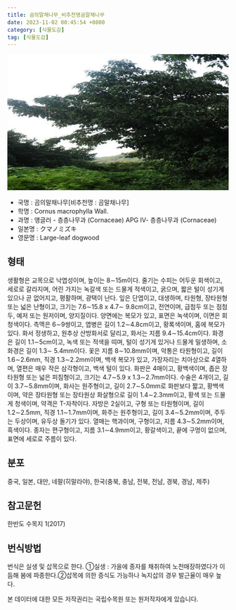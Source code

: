 ```yaml
---
title: 곰의말채나무_비추천명곰말채나무
date: 2023-11-02 00:45:54 +0800
category: [식물도감]
tag: [식물도감]
---
```




![곰의말채나무[비추천명 : 곰말채나무]](/assets/img/fileUpload/plants/basic/Cornaceae/Cornus/7464/7464_20220411151801249files_th2.jpg)
- 국명 : 곰의말채나무[비추천명 : 곰말채나무]
- 학명 : Cornus macrophylla Wall.
- 과명 : 앵글러 - 층층나무과 (Cornaceae) APG Ⅳ- 층층나무과 (Cornaceae)
- 일본명 : クマノミズキ
- 영문명 : Large-leaf dogwood


## 형태
생활형은 교목으로 낙엽성이며, 높이는 8∼15m이다. 줄기는 수피는 어두운 회색이고, 세로로 갈라지며, 어린 가지는 녹갈색 또는 드물게 적색이고, 굵으며, 짧은 털이 성기게 있으나 곧 없어지고, 평활하며, 광택이 난다. 잎은 단엽이고, 대생하며, 타원형, 장타원형 또는 넓은 난형이고, 크기는 7.6∼15.8 x 4.7∼ 9.8cm이고, 전연이며, 급첨두 또는 점첨두, 예저 또는 원저이며, 양지질이다. 양면에는 복모가 있고, 표면은 녹색이며, 이면은 회청색이다. 측맥은 6∼9쌍이고, 엽병은 길이 1.2∼4.8cm이고, 황록색이며, 홈에 복모가 있다. 화서 정생하고, 원추상 산방화서로 달리고, 화서는 지름 9.4∼15.4cm이다. 화경은 길이 1.1∼5cm이고, 녹색 또는 적색을 띠며, 털이 성기게 있거나 드물게 밀생하며, 소화경은 길이 1.3∼ 5.4mm이다. 꽃은 지름 8∼10.8mm이며, 악통은 타원형이고, 길이 1.6∼2.6mm, 직경 1.3∼2.2mm이며, 백색 복모가 있고, 가장자리는 치아상으로 4열하며, 열편은 매우 작은 삼각형이고, 백색 털이 있다. 화판은 4매이고, 황백색이며, 좁은 장타원형 또는 넓은 피침형이고, 크기는 4.7∼5.9 x 1.3∼2.7mm이다. 수술은 4개이고, 길이 3.7∼5.8mm이며, 화사는 원주형이고, 길이 2.7∼5.0mm로 화판보다 짧고, 황백색이며, 약은 장타원형 또는 장타원상 화살형으로 길이 1.4∼2.3mm이고, 황색 또는 드물게 청색이며, 약격은 T-자착이다. 자방은 2실이고, 구형 또는 타원형이며, 길이 1.2∼2.5mm, 직경 1.1∼1.7mm이며, 화주는 원주형이고, 길이 3.4∼5.2mm이며, 주두는 두상이며, 유두상 돌기가 있다. 열매는 핵과이며, 구형이고, 지름 4.3∼5.2mm이며, 흑색이다. 종자는 편구형이고, 지름 3.1∼4.9mm이고, 황갈색이고, 끝에 구멍이 없으며, 표면에 세로로 주름이 있다.
## 분포
중국, 일본, 대만, 네팔(히말라야), 한국(충북, 충남, 전북, 전남, 경북, 경남, 제주)
## 참고문헌
한반도 수목지 1(2017)
## 번식방법
번식은 실생 및 삽목으로 한다. ①실생 : 가을에 종자를 채취하여 노천매장하였다가 이듬해 봄에 파종한다.②삽목에 의한 증식도 가능하나 녹지삽의 경우 발근율이 매우 높다.






본 데이터에 대한 모든 저작권리는 국립수목원 또는 원저작자에게 있습니다.
